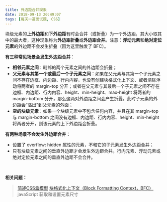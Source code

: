 ```yaml
---
title: 外边距合并现象
date: 2018-09-13 20:49:07
tags: [每天一道面试题, CSS]
---
```


块级元素的**上外边距**和**下外边距**有时会合并（或折叠）为一个外边距，其大小取其中的最大者，这种现象称为**外边距折叠**或**外边距合并**。注意：**浮动元素**和**绝对定位元素**的外边距不会发生折叠（因为这里触发了 BFC）。

**有三种常见场景会发生外边距合并**：
- **相邻元素之间**：毗邻的两个元素之间的外边距会折叠；
- **父元素与其第一个或最后一个子元素之间**：如果在父元素与其第一个子元素之间不存在边框、内边距、行内内容，也没有创建块格式化上下文、或者清除浮动将两者的 margin-top 分开；或者在父元素与其最后一个子元素之间不存在边框、内边距、行内内容、height、min-height、max-height 将两者的 margin-bottom 分开，那么这两对外边距之间会产生折叠。此时子元素的外边距会“溢出”到父元素的外面；
- **空的块级元素**：如果一个块级元素中不包含任何内容，并且在其 margin-top 与 margin-bottom 之间没有边框、内边距、行内内容、height、min-height 将两者分开，则该元素的上下外边距会折叠。

**有两种场景不会发生外边距合并**：
- 设置了 overflow: hidden 属性的元素，不和它的子元素发生外边距合并；
- 只有块级元素之间的垂直外边距才会发生外边距合并。行内元素、浮动元素或绝对定位元素之间的垂直外边距不会合并。

&nbsp;

**相关问题：**

> [简述CSS盒模型](/2018/09/12/简述CSS盒模型/)
> [块格式化上下文（Block Formatting Context，BFC）](/2018/09/17/块格式化上下文-BFC/)
> javaScript 获取和设置元素尺寸

&nbsp;
